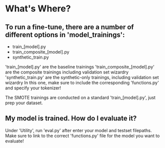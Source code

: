 # What's Where?

## To run a fine-tune, there are a number of different options in 'model_trainings':
  - train_[model].py
  - train_composite_[model].py
  - synthetic_train.py

'train_[model].py' are the baseline trainings
'train_composite_[model].py' are the composite trainings including validation set wizardry
'synthetic_train.py' are the synthetic-only trainings, including validation set wizardry
    In this one, make sure to include the corresponding 'functions.py' and specify your tokenizer! 
    
The SMOTE trainings are conducted on a standard 'train_[model].py', just prep your dataset.

## My model is trained. How do I evaluate it?

Under 'Utility', run 'eval.py' after enter your model and testset filepaths. 
Make sure to link to the correct 'functions.py' file for the model you want to evaluate!
